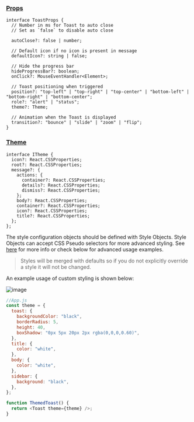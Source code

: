 ### [Props](#props)

```
interface ToastProps {
  // Number in ms for Toast to auto close
  // Set as `false` to disable auto close

  autoClose?: false | number;

  // Default icon if no icon is present in message
  defaultIcon?: string | false;

  // Hide the progress bar
  hideProgressBar?: boolean;
  onClick?: MouseEventHandler<Element>;

  // Toast positioning when triggered
  position?: "top-left" | "top-right" | "top-center" | "bottom-left" | "bottom-right" | "bottom-center";
  role?: "alert" | "status";
  theme?: Theme;

  // Animation when the Toast is displayed
  transition?: "bounce" | "slide" | "zoom" | "flip";
}
```

### [Theme](#theming)

```
interface ITheme {
  icon?: React.CSSProperties;
  root?: React.CSSProperties;
  message?: {
    actions: {
      container?: React.CSSProperties;
      details?: React.CSSProperties;
      dismiss?: React.CSSProperties;
    };
    body?: React.CSSProperties;
    container?: React.CSSProperties;
    icon?: React.CSSProperties;
    title?: React.CSSProperties;
  };
};
```

The style configuration objects should be defined with Style Objects. Style Objects can accept CSS Pseudo selectors for more advanced styling. See [here](https://styled-components.com/docs/advanced#style-objects) for more info or check below for advanced usage examples.

> Styles will be merged with defaults so if you do not explicitly override a style it will not be changed.

An example usage of custom styling is shown below:

![image](https://user-images.githubusercontent.com/16184018/109723047-6cf5ed80-7b62-11eb-940a-4f29ddcfe80c.gif)

```js
//App.js
const theme = {
  toast: {
    backgroundColor: "black",
    borderRadius: 5,
    height: 40,
    boxShadow: "0px 5px 20px 2px rgba(0,0,0,0.60)",
  },
  title: {
    color: "white",
  },
  body: {
    color: "white",
  },
  sidebar: {
    background: "black",
  },
};

function ThemedToast() {
  return <Toast theme={theme} />;
}
```
